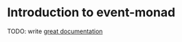 # Introduction to event-monad

TODO: write [great documentation](http://jacobian.org/writing/what-to-write/)

